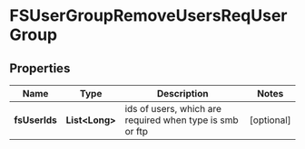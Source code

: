 # FSUserGroupRemoveUsersReqUserGroup

## Properties
Name | Type | Description | Notes
------------ | ------------- | ------------- | -------------
**fsUserIds** | **List&lt;Long&gt;** | ids of users, which are required when type is smb or ftp |  [optional]
